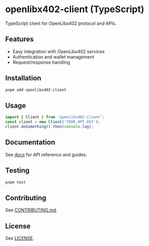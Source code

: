 # openlibx402-client (TypeScript)

TypeScript client for OpenLibx402 protocol and APIs.

## Features

- Easy integration with OpenLibx402 services
- Authentication and wallet management
- Request/response handling

## Installation

```bash
pnpm add openlibx402-client
```

## Usage

```typescript
import { Client } from 'openlibx402-client';
const client = new Client('YOUR_API_KEY');
client.doSomething().then(console.log);
```

## Documentation

See [docs](https://openlibx402.github.io/docs/packages/typescript/openlibx402-client/) for API reference and guides.

## Testing

```bash
pnpm test
```

## Contributing

See [CONTRIBUTING.md](https://github.com/openlibx402/openlibx402/blob/main/CONTRIBUTING.md).

## License

See [LICENSE](https://github.com/openlibx402/openlibx402/blob/main/LICENSE).
